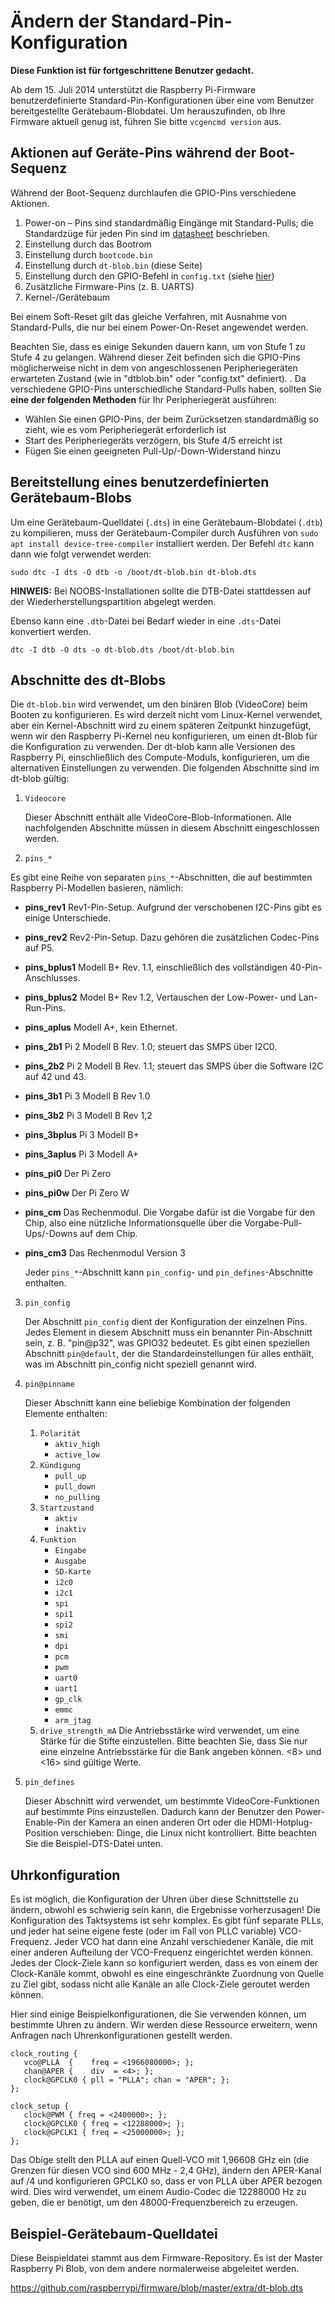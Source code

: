 # Ändern der Standard-Pin-Konfiguration

**Diese Funktion ist für fortgeschrittene Benutzer gedacht.**

Ab dem 15. Juli 2014 unterstützt die Raspberry Pi-Firmware benutzerdefinierte Standard-Pin-Konfigurationen über eine vom Benutzer bereitgestellte Gerätebaum-Blobdatei. Um herauszufinden, ob Ihre Firmware aktuell genug ist, führen Sie bitte `vcgencmd version` aus.

## Aktionen auf Geräte-Pins während der Boot-Sequenz

Während der Boot-Sequenz durchlaufen die GPIO-Pins verschiedene Aktionen.

1. Power-on – Pins sind standardmäßig Eingänge mit Standard-Pulls; die Standardzüge für jeden Pin sind im [datasheet](../hardware/raspberrypi/bcm2835/BCM2835-ARM-Peripherals.pdf) beschrieben.
1. Einstellung durch das Bootrom
1. Einstellung durch `bootcode.bin`
1. Einstellung durch `dt-blob.bin` (diese Seite)
1. Einstellung durch den GPIO-Befehl in `config.txt` (siehe [hier](config-txt/gpio.md))
1. Zusätzliche Firmware-Pins (z. B. UARTS)
1. Kernel-/Gerätebaum

Bei einem Soft-Reset gilt das gleiche Verfahren, mit Ausnahme von Standard-Pulls, die nur bei einem Power-On-Reset angewendet werden.

Beachten Sie, dass es einige Sekunden dauern kann, um von Stufe 1 zu Stufe 4 zu gelangen. Während dieser Zeit befinden sich die GPIO-Pins möglicherweise nicht in dem von angeschlossenen Peripheriegeräten erwarteten Zustand (wie in "dtblob.bin" oder "config.txt" definiert). . Da verschiedene GPIO-Pins unterschiedliche Standard-Pulls haben, sollten Sie **eine der folgenden Methoden** für Ihr Peripheriegerät ausführen:
* Wählen Sie einen GPIO-Pins, der beim Zurücksetzen standardmäßig so zieht, wie es vom Peripheriegerät erforderlich ist
* Start des Peripheriegeräts verzögern, bis Stufe 4/5 erreicht ist
* Fügen Sie einen geeigneten Pull-Up/-Down-Widerstand hinzu


## Bereitstellung eines benutzerdefinierten Gerätebaum-Blobs

Um eine Gerätebaum-Quelldatei (`.dts`) in eine Gerätebaum-Blobdatei (`.dtb`) zu kompilieren, muss der Gerätebaum-Compiler durch Ausführen von `sudo apt install device-tree-compiler` installiert werden. Der Befehl `dtc` kann dann wie folgt verwendet werden:

```
sudo dtc -I dts -O dtb -o /boot/dt-blob.bin dt-blob.dts
```

**HINWEIS:** Bei NOOBS-Installationen sollte die DTB-Datei stattdessen auf der Wiederherstellungspartition abgelegt werden.

Ebenso kann eine `.dtb`-Datei bei Bedarf wieder in eine `.dts`-Datei konvertiert werden.

```
dtc -I dtb -O dts -o dt-blob.dts /boot/dt-blob.bin
```

## Abschnitte des dt-Blobs

Die `dt-blob.bin` wird verwendet, um den binären Blob (VideoCore) beim Booten zu konfigurieren. Es wird derzeit nicht vom Linux-Kernel verwendet, aber ein Kernel-Abschnitt wird zu einem späteren Zeitpunkt hinzugefügt, wenn wir den Raspberry Pi-Kernel neu konfigurieren, um einen dt-Blob für die Konfiguration zu verwenden. Der dt-blob kann alle Versionen des Raspberry Pi, einschließlich des Compute-Moduls, konfigurieren, um die alternativen Einstellungen zu verwenden. Die folgenden Abschnitte sind im dt-blob gültig:

1. `Videocore`

   Dieser Abschnitt enthält alle VideoCore-Blob-Informationen. Alle nachfolgenden Abschnitte müssen in diesem Abschnitt eingeschlossen werden.

2. `pins_*`

 Es gibt eine Reihe von separaten `pins_*`-Abschnitten, die auf bestimmten Raspberry Pi-Modellen basieren, nämlich:
   
 - **pins_rev1** Rev1-Pin-Setup. Aufgrund der verschobenen I2C-Pins gibt es einige Unterschiede.
 - **pins_rev2** Rev2-Pin-Setup. Dazu gehören die zusätzlichen Codec-Pins auf P5.
 - **pins_bplus1** Modell B+ Rev. 1.1, einschließlich des vollständigen 40-Pin-Anschlusses.
 - **pins_bplus2** Model B+ Rev 1.2, Vertauschen der Low-Power- und Lan-Run-Pins.
 - **pins_aplus** Modell A+, kein Ethernet.
 - **pins_2b1** Pi 2 Modell B Rev. 1.0; steuert das SMPS über I2C0.
 - **pins_2b2** Pi 2 Modell B Rev. 1.1; steuert das SMPS über die Software I2C auf 42 und 43.
 - **pins_3b1** Pi 3 Modell B Rev 1.0
 - **pins_3b2** Pi 3 Modell B Rev 1,2
 - **pins_3bplus** Pi 3 Modell B+
 - **pins_3aplus** Pi 3 Modell A+
 - **pins_pi0** Der Pi Zero
 - **pins_pi0w** Der Pi Zero W
 - **pins_cm** Das Rechenmodul. Die Vorgabe dafür ist die Vorgabe für den Chip, also eine nützliche Informationsquelle über die Vorgabe-Pull-Ups/-Downs auf dem Chip.
 - **pins_cm3** Das Rechenmodul Version 3
  
   Jeder `pins_*`-Abschnitt kann `pin_config`- und `pin_defines`-Abschnitte enthalten.

3. `pin_config`

   Der Abschnitt `pin_config` dient der Konfiguration der einzelnen Pins. Jedes Element in diesem Abschnitt muss ein benannter Pin-Abschnitt sein, z. B. "pin@p32", was GPIO32 bedeutet. Es gibt einen speziellen Abschnitt `pin@default`, der die Standardeinstellungen für alles enthält, was im Abschnitt pin_config nicht speziell genannt wird.
   
4. `pin@pinname`

   Dieser Abschnitt kann eine beliebige Kombination der folgenden Elemente enthalten:
   
   1. `Polarität`
      * `aktiv_high`
      * `active_low`
   2. `Kündigung`
      * `pull_up`
      * `pull_down`
      * `no_pulling`
   3. `Startzustand`
      * `aktiv`
      * `inaktiv`
   4. `Funktion`
      * `Eingabe`
      * `Ausgabe`
      * `SD-Karte`
      * `i2c0`
      * `i2c1`
      * `spi`
      * `spi1`
      * `spi2`
      * `smi`
      * `dpi`
      * `pcm`
      * `pwm`
      * `uart0`
      * `uart1`
      * `gp_clk`
      * `emmc`
      * `arm_jtag`
   5. `drive_strength_mA`
      Die Antriebsstärke wird verwendet, um eine Stärke für die Stifte einzustellen. Bitte beachten Sie, dass Sie nur eine einzelne Antriebsstärke für die Bank angeben können. <8> und <16> sind gültige Werte.

5. `pin_defines`

   Dieser Abschnitt wird verwendet, um bestimmte VideoCore-Funktionen auf bestimmte Pins einzustellen. Dadurch kann der Benutzer den Power-Enable-Pin der Kamera an einen anderen Ort oder die HDMI-Hotplug-Position verschieben: Dinge, die Linux nicht kontrolliert. Bitte beachten Sie die Beispiel-DTS-Datei unten.

## Uhrkonfiguration

Es ist möglich, die Konfiguration der Uhren über diese Schnittstelle zu ändern, obwohl es schwierig sein kann, die Ergebnisse vorherzusagen! Die Konfiguration des Taktsystems ist sehr komplex. Es gibt fünf separate PLLs, und jeder hat seine eigene feste (oder im Fall von PLLC variable) VCO-Frequenz. Jeder VCO hat dann eine Anzahl verschiedener Kanäle, die mit einer anderen Aufteilung der VCO-Frequenz eingerichtet werden können. Jedes der Clock-Ziele kann so konfiguriert werden, dass es von einem der Clock-Kanäle kommt, obwohl es eine eingeschränkte Zuordnung von Quelle zu Ziel gibt, sodass nicht alle Kanäle an alle Clock-Ziele geroutet werden können.

Hier sind einige Beispielkonfigurationen, die Sie verwenden können, um bestimmte Uhren zu ändern. Wir werden diese Ressource erweitern, wenn Anfragen nach Uhrenkonfigurationen gestellt werden.

```
clock_routing {
   vco@PLLA  {    freq = <1966080000>; };
   chan@APER {    div  = <4>; };
   clock@GPCLK0 { pll = "PLLA"; chan = "APER"; };
};

clock_setup {
   clock@PWM { freq = <2400000>; };
   clock@GPCLK0 { freq = <12288000>; };
   clock@GPCLK1 { freq = <25000000>; };
};
```

Das Obige stellt den PLLA auf einen Quell-VCO mit 1,96608 GHz ein (die Grenzen für diesen VCO sind 600 MHz - 2,4 GHz), ändern den APER-Kanal auf /4 und konfigurieren GPCLK0 so, dass er von PLLA über APER bezogen wird. Dies wird verwendet, um einem Audio-Codec die 12288000 Hz zu geben, die er benötigt, um den 48000-Frequenzbereich zu erzeugen.

## Beispiel-Gerätebaum-Quelldatei

Diese Beispieldatei stammt aus dem Firmware-Repository. Es ist der Master Raspberry Pi Blob, von dem andere normalerweise abgeleitet werden.

https://github.com/raspberrypi/firmware/blob/master/extra/dt-blob.dts